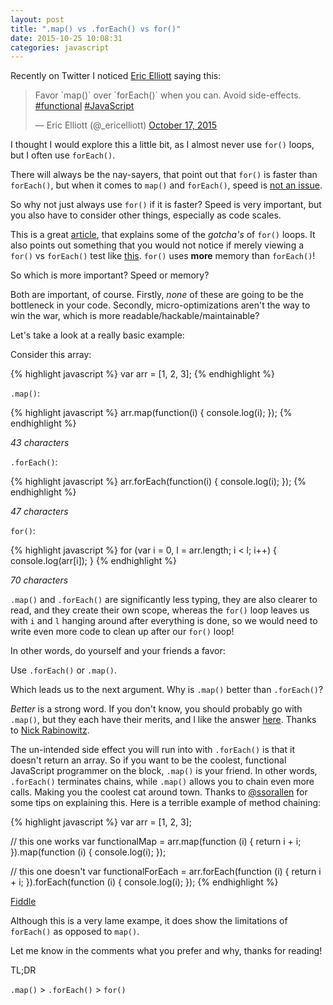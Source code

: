```yaml
---
layout: post
title: ".map() vs .forEach() vs for()"
date: 2015-10-25 10:08:31
categories: javascript
---
```


Recently on Twitter I noticed [Eric Elliott](https://twitter.com/_ericelliott) saying this:

<blockquote class="twitter-tweet" lang="en"><p lang="en" dir="ltr">Favor `map()` over `forEach()` when you can. Avoid side-effects.&#10;<a href="https://twitter.com/hashtag/functional?src=hash">#functional</a> <a href="https://twitter.com/hashtag/JavaScript?src=hash">#JavaScript</a></p>&mdash; Eric Elliott (@_ericelliott) <a href="https://twitter.com/_ericelliott/status/655530013631107072">October 17, 2015</a></blockquote>
<script async src="//platform.twitter.com/widgets.js" charset="utf-8"></script>

I thought I would explore this a little bit, as I almost never use `for()` loops, but I often use `forEach()`.

There will always be the nay-sayers, that point out that `for()` is faster than `forEach()`, but when it comes to `map()` and `forEach()`, speed is [not an issue](https://jsperf.com/map-vs-foreach-logging/2).

So why not just always use `for()` if it is faster? Speed is very important, but you also have to consider other things, especially as code scales.

This is a great [article](http://zsoltfabok.com/blog/2012/08/javascript-foreach/), that explains some of the *gotcha's* of `for()` loops. It also points out something that you would not notice if merely viewing a `for()` vs `forEach()` test like [this](https://jsperf.com/for-vs-foreach/37). `for()` uses **more** memory than `forEach()`!

So which is more important? Speed or memory?

Both are important, of course. Firstly, *none* of these are going to be the bottleneck in your code. Secondly, micro-optimizations aren't the way to win the war, which is more readable/hackable/maintainable?

Let's take a look at a really basic example:

Consider this array:

{% highlight javascript %}
var arr = [1, 2, 3];
{% endhighlight %}

`.map()`:

{% highlight javascript %}
arr.map(function(i) {
  console.log(i);
});
{% endhighlight %}

*43 characters*

`.forEach()`:

{% highlight javascript %}
arr.forEach(function(i) {
  console.log(i);
});
{% endhighlight %}

*47 characters*

`for()`:

{% highlight javascript %}
for (var i = 0, l = arr.length; i < l; i++) {
  console.log(arr[i]);
}
{% endhighlight %}

*70 characters*

`.map()` and `.forEach()` are significantly less typing, they are also clearer to read, and they create their own scope, whereas the `for()` loop leaves us with `i` and `l` hanging around after everything is done, so we would need to write even more code to clean up after our `for()` loop!

In other words, do yourself and your friends a favor:

Use `.forEach()` or `.map()`.

Which leads us to the next argument. Why is `.map()` better than `.forEach()`?

*Better* is a strong word. If you don't know, you should probably go with `.map()`, but they each have their merits, and I like the answer [here](https://stackoverflow.com/questions/3034392/what-use-does-the-javascript-foreach-method-have-that-map-cant-do/4927981#4927981). Thanks to [Nick Rabinowitz](http://nickrabinowitz.com/).

The un-intended side effect you will run into with `.forEach()` is that it doesn't return an array. So if you want to be the coolest, functional JavaScript programmer on the block, `.map()` is your friend. In other words, `.forEach()` terminates chains, while `.map()` allows you to chain even more calls. Making you the coolest cat around town. Thanks to [@ssorallen](https://twitter.com/ssorallen) for some tips on explaining this. Here is a terrible example of method chaining:

{% highlight javascript %}
var arr = [1, 2, 3];

// this one works
var functionalMap = arr.map(function (i) {
  return i + i;
}).map(function (i) {
  console.log(i);
});

// this one doesn't
var functionalForEach = arr.forEach(function (i) {
  return i + i;
}).forEach(function (i) {
  console.log(i);
});
{% endhighlight %}

[Fiddle](https://jsfiddle.net/ryanpcmcquen/tdkp2wvo/)

Although this is a very lame exampe, it does show the limitations of `forEach()` as opposed to `map()`.

Let me know in the comments what you prefer and why, thanks for reading!

TL;DR

`.map()` > `.forEach()` > `for()`
